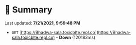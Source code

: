 # 📖 Summary
Last updated: **7/21/2021, 9:59:48 PM**

- `GET` [https://Bhadwa-sala.toxicblte.repl.co](https://Bhadwa-sala.toxicblte.repl.co) - **Down** (120183ms)
